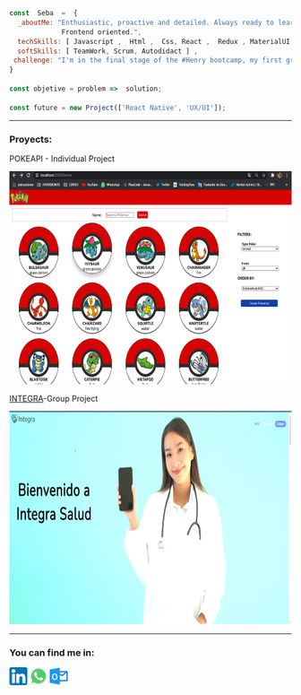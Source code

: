 ```js
const  Seba  =  {
  _aboutMe: "Enthusiastic, proactive and detailed. Always ready to learn and teach.
             Frontend oriented.",
  techSkills: [ Javascript ,  Html ,  Css, React ,  Redux , MaterialUI, Node] , 
  softSkills: [ TeamWork, Scrum, Autodidact ] , 
 challenge: "I'm in the final stage of the #Henry bootcamp, my first group project. " 
}

const objetive = problem =>  solution;

const future = new Project(['React Native', 'UX/UI']);

```
<hr>
<h3>Proyects:</h3>
<p>POKEAPI - Individual Project</p>
<img src='imagenes/pokeapi.png' alt='pokeapi' height='380' width='540'>

<p><a href='https://integra-platform.web.app/'>INTEGRA<a/>-Group Project</p>
<a href='https://integra-platform.web.app/'><img src='imagenes/integra.png' alt='integra' height='380' width='540'><a/>
<hr>
<h3>You can find me in:</h3>

 [![LinkedIn](icons/linkedin.png)](https://www.linkedin.com/in/sebastiansanchezisame/)
 [![Whatsapp](icons/whatsapp.png)](https://wa.me/5493424097403)
 [![Outlook](icons/outlook.png)](mailto:sebastian.sanchezisame@outlook.com)
 
  






<!--

